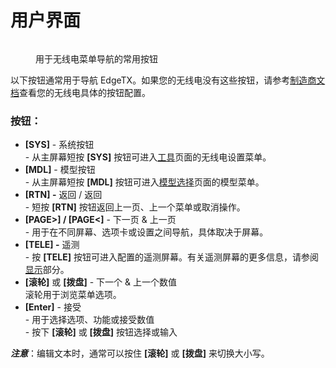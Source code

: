 # 用户界面

<figure><img src="/.gitbook/assets/bwUserinterface.png" alt=""><figcaption><p>用于无线电菜单导航的常用按钮</p></figcaption></figure>

以下按钮通常用于导航 EdgeTX。如果您的无线电没有这些按钮，请参考[制造商文档](https://drive.google.com/drive/folders/1HPqNbVZT9yzQsHoVKRPTM1YFeBXevYS9?usp=sharing)查看您的无线电具体的按钮配置。

### **按钮：**

* **\[SYS]** - 系统按钮\
  \- 从主屏幕短按 **\[SYS]** 按钮可进入[工具](radio-settings/)页面的无线电设置菜单。
* **\[MDL]** - 模型按钮\
  \- 从主屏幕短按 **\[MDL]** 按钮可进入[模型选择](model-select/)页面的模型菜单。
* **\[RTN] -** 返回 / 返回\
  \- 短按 **\[RTN]** 按钮返回上一页、上一个菜单或取消操作。
* **\[PAGE>] / \[PAGE<]** - 下一页 & 上一页\
  \- 用于在不同屏幕、选项卡或设置之间导航，具体取决于屏幕。
* **\[TELE] -** 遥测\
  \- 按 **\[TELE]** 按钮可进入配置的遥测屏幕。有关遥测屏幕的更多信息，请参阅[显示](model-select/display.md)部分。
* **\[滚轮]** 或 **\[拨盘]** - 下一个 & 上一个数值\
  滚轮用于浏览菜单选项。&#x20;
* **\[Enter]** - 接受\
  \- 用于选择选项、功能或接受数值\
  \- 按下 **\[滚轮]** 或 **\[拨盘]** 按钮选择或输入

_**注意**_：编辑文本时，通常可以按住 **\[滚轮]** 或 **\[拨盘]** 来切换大小写。
